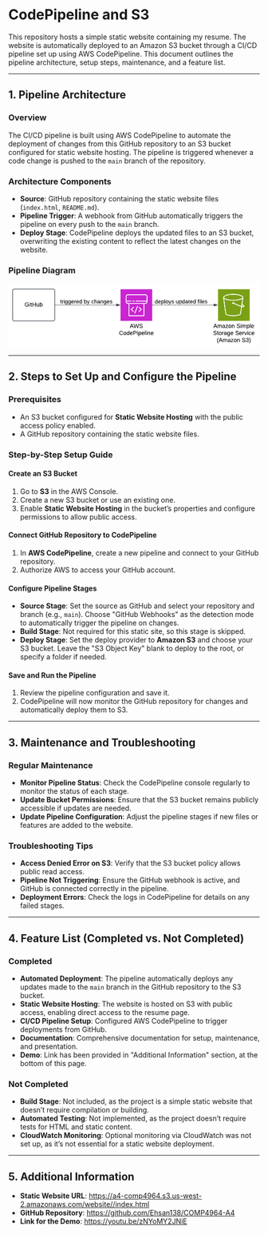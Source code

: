 # CodePipeline and S3

This repository hosts a simple static website containing my resume. The website is automatically deployed to an Amazon S3 bucket through a CI/CD pipeline set up using AWS CodePipeline. This document outlines the pipeline architecture, setup steps, maintenance, and a feature list.

---

## 1. Pipeline Architecture

### Overview

The CI/CD pipeline is built using AWS CodePipeline to automate the deployment of changes from this GitHub repository to an S3 bucket configured for static website hosting. The pipeline is triggered whenever a code change is pushed to the `main` branch of the repository.

### Architecture Components

- **Source**: GitHub repository containing the static website files (`index.html`, `README.md`).
- **Pipeline Trigger**: A webhook from GitHub automatically triggers the pipeline on every push to the `main` branch.
- **Deploy Stage**: CodePipeline deploys the updated files to an S3 bucket, overwriting the existing content to reflect the latest changes on the website.

### Pipeline Diagram

![Pipeline Architecture Diagram](diagram.png)

---

## 2. Steps to Set Up and Configure the Pipeline

### Prerequisites

- An S3 bucket configured for **Static Website Hosting** with the public access policy enabled.
- A GitHub repository containing the static website files.

### Step-by-Step Setup Guide

#### Create an S3 Bucket

1. Go to **S3** in the AWS Console.
2. Create a new S3 bucket or use an existing one.
3. Enable **Static Website Hosting** in the bucket’s properties and configure permissions to allow public access.

#### Connect GitHub Repository to CodePipeline

1. In **AWS CodePipeline**, create a new pipeline and connect to your GitHub repository.
2. Authorize AWS to access your GitHub account.

#### Configure Pipeline Stages

- **Source Stage**: Set the source as GitHub and select your repository and branch (e.g., `main`). Choose "GitHub Webhooks" as the detection mode to automatically trigger the pipeline on changes.
- **Build Stage**: Not required for this static site, so this stage is skipped.
- **Deploy Stage**: Set the deploy provider to **Amazon S3** and choose your S3 bucket. Leave the "S3 Object Key" blank to deploy to the root, or specify a folder if needed.

#### Save and Run the Pipeline

1. Review the pipeline configuration and save it.
2. CodePipeline will now monitor the GitHub repository for changes and automatically deploy them to S3.

---

## 3. Maintenance and Troubleshooting

### Regular Maintenance

- **Monitor Pipeline Status**: Check the CodePipeline console regularly to monitor the status of each stage.
- **Update Bucket Permissions**: Ensure that the S3 bucket remains publicly accessible if updates are needed.
- **Update Pipeline Configuration**: Adjust the pipeline stages if new files or features are added to the website.

### Troubleshooting Tips

- **Access Denied Error on S3**: Verify that the S3 bucket policy allows public read access.
- **Pipeline Not Triggering**: Ensure the GitHub webhook is active, and GitHub is connected correctly in the pipeline.
- **Deployment Errors**: Check the logs in CodePipeline for details on any failed stages.

---

## 4. Feature List (Completed vs. Not Completed)

### Completed

- **Automated Deployment**: The pipeline automatically deploys any updates made to the `main` branch in the GitHub repository to the S3 bucket.
- **Static Website Hosting**: The website is hosted on S3 with public access, enabling direct access to the resume page.
- **CI/CD Pipeline Setup**: Configured AWS CodePipeline to trigger deployments from GitHub.
- **Documentation**: Comprehensive documentation for setup, maintenance, and presentation.
- **Demo**: Link has been provided in "Additional Information" section, at the bottom of this page.

### Not Completed

- **Build Stage**: Not included, as the project is a simple static website that doesn’t require compilation or building.
- **Automated Testing**: Not implemented, as the project doesn’t require tests for HTML and static content.
- **CloudWatch Monitoring**: Optional monitoring via CloudWatch was not set up, as it’s not essential for a static website deployment.

---

## 5. Additional Information

- **Static Website URL**: https://a4-comp4964.s3.us-west-2.amazonaws.com/website//index.html
- **GitHub Repository**: https://github.com/Ehsan138/COMP4964-A4
- **Link for the Demo**: https://youtu.be/zNYoMY2JNiE 